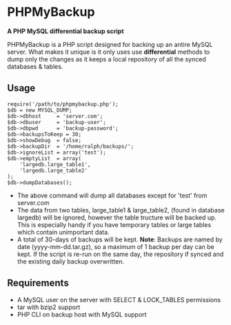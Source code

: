 PHPMyBackup
========
**A PHP MySQL differential backup script**

PHPMyBackup is a PHP script designed for backing up an antire MySQL server. What makes it unique is it only uses use **differential** methods to dump only the changes as it keeps a local repository of all the synced databases & tables.

Usage
-------
    require('/path/to/phpmybackup.php');
    $db = new MYSQL_DUMP;
    $db->dbhost     = 'server.com';
    $db->dbuser     = 'backup-user';
    $db->dbpwd      = 'backup-password';
    $db->backupsToKeep = 30;
    $db->showDebug  = false;
    $db->backupDir  = '/home/ralph/backups/';
    $db->ignoreList = array('test');
    $db->emptyList  = array(
        'largedb.large_table1',
        'largedb.large_table2'
    );
    $db->dumpDatabases();

- The above command will dump all databases except for 'test' from server.com
- The data from two tables, large_table1 & large_table2, (found in database largedb) will be ignored, however the table tructure will be backed up. This is especially handy if you have temporary tables or large tables which contain unimportant data.
- A total of 30-days of backups will be kept. **Note**: Backups are named by date (yyyy-mm-dd.tar.gz), so a maximum of 1 backup per day can be kept. If the script is re-run on the same day, the repository if synced and the existing daily backup overwritten.

Requirements
-----------------
- A MySQL user on the server with SELECT & LOCK_TABLES permissions
- tar with bzip2 support
- PHP CLI on backup host with MySQL support

